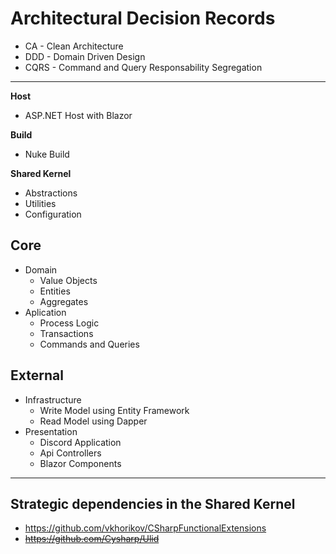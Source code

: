 # Architectural Decision Records
- CA - Clean Architecture
- DDD - Domain Driven Design
- CQRS - Command and Query Responsability Segregation
---

**Host**
- ASP.NET Host with Blazor

**Build**
- Nuke Build

**Shared Kernel**
- Abstractions
- Utilities
- Configuration

## **Core**
- Domain 
	- Value Objects
	- Entities
	- Aggregates
- Aplication 
	- Process Logic
	- Transactions
	- Commands and Queries

## **External**
- Infrastructure
	- Write Model using Entity Framework
	- Read Model using Dapper
- Presentation 
	- Discord Application
	- Api Controllers
	- Blazor Components

---
## Strategic dependencies in the **Shared Kernel**
- https://github.com/vkhorikov/CSharpFunctionalExtensions
- ~~https://github.com/Cysharp/Ulid~~